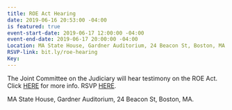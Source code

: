 ```yaml
---
title: ROE Act Hearing
date: 2019-06-16 20:53:00 -04:00
is featured: true
event-start-date: 2019-06-17 12:00:00 -04:00
event-end-date: 2019-06-17 20:00:00 -04:00
Location: MA State House, Gardner Auditorium, 24 Beacon St, Boston, MA
RSVP-link: bit.ly/roe-hearing
Key: 
---
```


The Joint Committee on the Judiciary will hear testimony on the ROE Act. Click [HERE](https://www.facebook.com/events/2385951021493164/) for more info. RSVP [HERE](bit.ly/roe-hearing). 

MA State House, Gardner Auditorium, 24 Beacon St, Boston, MA.